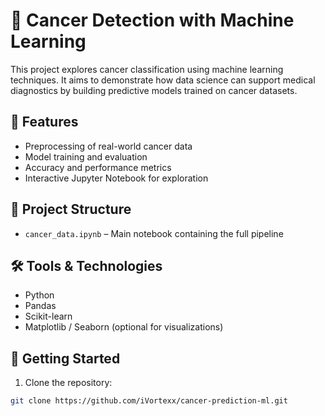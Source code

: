 # 🧠 Cancer Detection with Machine Learning

This project explores cancer classification using machine learning techniques. It aims to demonstrate how data science can support medical diagnostics by building predictive models trained on cancer datasets.

## 📌 Features
- Preprocessing of real-world cancer data
- Model training and evaluation
- Accuracy and performance metrics
- Interactive Jupyter Notebook for exploration

## 📁 Project Structure
- `cancer_data.ipynb` – Main notebook containing the full pipeline

## 🛠️ Tools & Technologies
- Python
- Pandas
- Scikit-learn
- Matplotlib / Seaborn (optional for visualizations)

## 🚀 Getting Started

1. Clone the repository:
```bash
git clone https://github.com/iVortexx/cancer-prediction-ml.git
